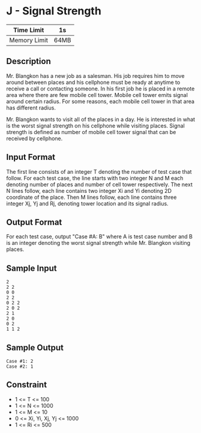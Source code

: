 # J - Signal Strength

| Time Limit   | 1s   |
|--------------|------|
| Memory Limit | 64MB |

## Description

Mr. Blangkon has a new job as a salesman. His job requires him to move around between places and his cellphone must be ready at anytime to receive a call or contacting someone. In his first job he is placed in a remote area where there are few mobile cell tower. Mobile cell tower emits signal around certain radius. For some reasons, each mobile cell tower in that area has different radius.

Mr. Blangkon wants to visit all of the places  in a day. He is interested in what is the worst signal strength on his cellphone while visiting places. Signal strength is defined as number of mobile cell tower signal that can be received by cellphone.

## Input Format

The first line consists of an integer T  denoting the number of test case that follow. For each test case, the line starts with two integer N and M each denoting number of places and number of cell tower respectively. The next N lines follow, each line contains two integer Xi and Yi denoting 2D coordinate of the place. Then M lines follow, each line contains three integer Xj, Yj and Rj, denoting tower location and its signal radius.

## Output Format

For each test case, output "Case #A: B" where A is test case number and B is an integer denoting the worst signal strength while Mr. Blangkon visiting places.

## Sample Input

	2
	2 2
	0 0
	2 2
	0 2 2
	2 0 2
	2 1
	2 0
	0 2
	1 1 2

## Sample Output

	Case #1: 2
	Case #2: 1

## Constraint

- 1 <= T <= 100
- 1 <= N <= 1000
- 1 <= M <= 10
- 0 <= Xi, Yi, Xj, Yj <= 1000
- 1 <= Ri <= 500
